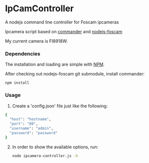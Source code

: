 IpCamController
===============

A nodejs command line controller for Foscam ipcameras

Ipcamera script based on [commander](https://github.com/visionmedia/commander.js) and [nodejs-foscam](https://github.com/fvdm/nodejs-foscam)

My current camera is FI8918W.

### Dependencies

The installation and loading are simple with [NPM](https://npmjs.org/).

After checking out nodejs-foscam git submodule, install commander:

	npm install


### Usage

1. Create a 'config.json' file just like the following:

  ```sh
  {
    "host": "hostname",
    "port": "80",
    "username": "admin",
    "password": "password"
  }
  ```
2. In order to show the available options, run:

	```sh
  	node ipcamera-controller.js -h
  	```

